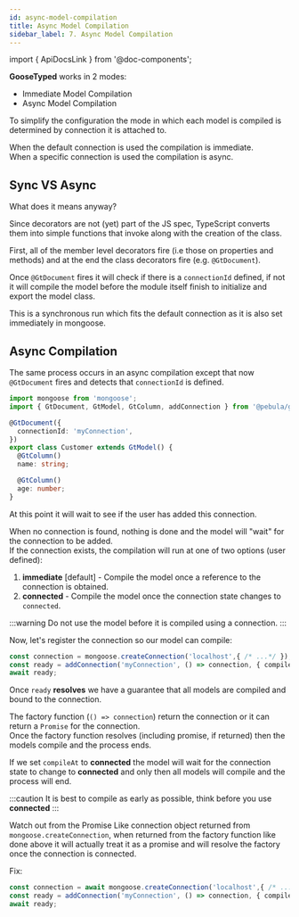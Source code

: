 ```yaml
---
id: async-model-compilation
title: Async Model Compilation
sidebar_label: 7. Async Model Compilation
---
```

import { ApiDocsLink } from '@doc-components';

**GooseTyped** works in 2 modes:

- Immediate Model Compilation
- Async Model Compilation

To simplify the configuration the mode in which each model is compiled is determined by connection it is attached to.

When the default connection is used the compilation is immediate.  
When a specific connection is used the compilation is async.

## Sync VS Async

What does it means anyway?

Since decorators are not (yet) part of the JS spec, TypeScript converts them into simple functions that
invoke along with the creation of the class.

First, all of the member level decorators fire (i.e those on properties and methods) and at the end the class decorators
fire (e.g. `@GtDocument`).

Once `@GtDocument` fires it will check if there is a `connectionId` defined, if not it will compile the model before the module itself finish to initialize and export the model class.

This is a synchronous run which fits the default connection as it is also set immediately in mongoose.

## Async Compilation

The same process occurs in an async compilation except that now `@GtDocument` fires and detects that `connectionId` is defined.

```ts
import mongoose from 'mongoose';
import { GtDocument, GtModel, GtColumn, addConnection } from '@pebula/goosetyped';

@GtDocument({
  connectionId: 'myConnection',
})
export class Customer extends GtModel() {
  @GtColumn()
  name: string;

  @GtColumn()
  age: number;
}
```

At this point it will wait to see if the user has added this connection.

When no connection is found, nothing is done and the model will "wait" for the connection to be added.  
If the connection exists, the compilation will run at one of two options (user defined):

1. **immediate** [default] - Compile the model once a reference to the connection is obtained.
2. **connected** - Compile the model once the connection state changes to `connected`.

:::warning
Do not use the model before it is compiled using a connection.
:::

Now, let's register the connection so our model can compile:

```typescript
const connection = mongoose.createConnection('localhost',{ /* ...*/ });
const ready = addConnection('myConnection', () => connection, { compileAt: 'immediate' });
await ready;
```

Once `ready` **resolves** we have a guarantee that all models are compiled and bound to the connection.

The factory function (`() => connection`) return the connection or it can return a `Promise` for the connection.  
Once the factory function resolves (including promise, if returned) then the models compile and the process ends.

If we set `compileAt` to **connected** the model will wait for the connection state to change to **connected** and only then
all models will compile and the process will end.

:::caution
It is best to compile as early as possible, think before you use **connected**
:::

Watch out from the Promise Like connection object returned from `mongoose.createConnection`, when returned from the factory
function like done above it will actually treat it as a promise and will resolve the factory once the connection is connected.

Fix:

```typescript
const connection = await mongoose.createConnection('localhost',{ /* ...*/ });
const ready = addConnection('myConnection', () => connection, { compileAt: 'immediate' });
await ready;
```

 <ApiDocsLink type="interface" symbol="GtConnectOptions"></ApiDocsLink>
